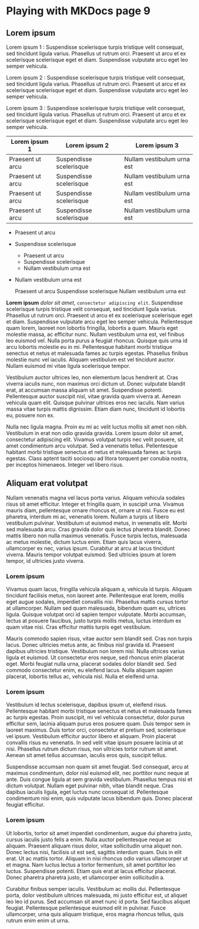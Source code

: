 # Playing with MKDocs page 9

## Lorem ipsum

Lorem ipsum 1
: Suspendisse scelerisque turpis tristique velit consequat, sed tincidunt ligula varius. Phasellus ut rutrum orci. Praesent ut arcu et ex scelerisque scelerisque eget et diam. Suspendisse vulputate arcu eget leo semper vehicula.

Lorem ipsum 2
: Suspendisse scelerisque turpis tristique velit consequat, sed tincidunt ligula varius. Phasellus ut rutrum orci. Praesent ut arcu et ex scelerisque scelerisque eget et diam. Suspendisse vulputate arcu eget leo semper vehicula.

Lorem ipsum 3
: Suspendisse scelerisque turpis tristique velit consequat, sed tincidunt ligula varius. Phasellus ut rutrum orci. Praesent ut arcu et ex scelerisque scelerisque eget et diam. Suspendisse vulputate arcu eget leo semper vehicula.


| Lorem ipsum 1    | Lorem ipsum 2           | Lorem ipsum 3              |
|------------------|-------------------------|----------------------------|
| Praesent ut arcu | Suspendisse scelerisque | Nullam vestibulum urna est |
| Praesent ut arcu | Suspendisse scelerisque | Nullam vestibulum urna est |
| Praesent ut arcu | Suspendisse scelerisque | Nullam vestibulum urna est |
| Praesent ut arcu | Suspendisse scelerisque | Nullam vestibulum urna est |

- Praesent ut arcu
- Suspendisse scelerisque
    - Praesent ut arcu
    - Suspendisse scelerisque
    - Nullam vestibulum urna est
- Nullam vestibulum urna est

    Praesent ut arcu
    Suspendisse scelerisque
    Nullam vestibulum urna est

**Lorem ipsum** *dolor sit amet*, `consectetur adipiscing elit`. Suspendisse scelerisque turpis tristique velit consequat, sed tincidunt ligula varius. Phasellus ut rutrum orci. Praesent ut arcu et ex scelerisque scelerisque eget et diam. Suspendisse vulputate arcu eget leo semper vehicula. Pellentesque quam lorem, laoreet non lobortis fringilla, lobortis a quam. Mauris eget molestie massa, ac efficitur nunc. Nullam vestibulum urna est, vel finibus leo euismod vel. Nulla porta purus a feugiat rhoncus. Quisque quis urna id arcu lobortis molestie eu in mi. Pellentesque habitant morbi tristique senectus et netus et malesuada fames ac turpis egestas. Phasellus finibus molestie nunc vel iaculis. Aliquam vestibulum est vel tincidunt auctor. Nullam euismod mi vitae ligula scelerisque tempor.

Vestibulum auctor ultrices leo, non elementum lacus hendrerit at. Cras viverra iaculis nunc, non maximus orci dictum ut. Donec vulputate blandit erat, at accumsan massa aliquam sit amet. Suspendisse potenti. Pellentesque auctor suscipit nisl, vitae gravida quam viverra at. Aenean vehicula quam elit. Quisque pulvinar ultrices eros nec iaculis. Nam varius massa vitae turpis mattis dignissim. Etiam diam nunc, tincidunt id lobortis eu, posuere non ex.

Nulla nec ligula magna. Proin eu mi ac velit luctus mollis sit amet non nibh. Vestibulum in erat non odio gravida gravida. Lorem ipsum dolor sit amet, consectetur adipiscing elit. Vivamus volutpat turpis nec velit posuere, sit amet condimentum arcu volutpat. Sed a venenatis tellus. Pellentesque habitant morbi tristique senectus et netus et malesuada fames ac turpis egestas. Class aptent taciti sociosqu ad litora torquent per conubia nostra, per inceptos himenaeos. Integer vel libero risus.

## Aliquam erat volutpat

Nullam venenatis magna vel lacus porta varius. Aliquam vehicula sodales risus sit amet efficitur. Integer et fringilla quam, in suscipit urna. Vivamus mauris diam, pellentesque ornare rhoncus et, ornare ut nisi. Fusce eu est pharetra, interdum mi ac, venenatis lorem. Nullam a turpis ut libero vestibulum pulvinar. Vestibulum ut euismod metus, in venenatis elit. Morbi sed malesuada arcu. Cras gravida dolor quis lectus pharetra blandit. Donec mattis libero non nulla maximus venenatis. Fusce turpis lectus, malesuada ac metus molestie, dictum luctus enim. Etiam quis lacus viverra, ullamcorper ex nec, varius ipsum. Curabitur at arcu at lacus tincidunt viverra. Mauris tempor volutpat euismod. Sed ultricies ipsum at lorem tempor, id ultricies justo viverra.

### Lorem ipsum

Vivamus quam lacus, fringilla vehicula aliquam a, vehicula id turpis. Aliquam tincidunt facilisis metus, non laoreet ante. Pellentesque erat lorem, mollis eget augue sodales, imperdiet convallis nisi. Phasellus mattis cursus tortor at ullamcorper. Nullam sed quam malesuada, bibendum quam eu, ultrices ligula. Quisque volutpat orci id sapien tempor vulputate. Morbi accumsan, lectus at posuere faucibus, justo turpis mollis metus, luctus interdum ex quam vitae nisi. Cras efficitur mattis turpis eget vestibulum.

Mauris commodo sapien risus, vitae auctor sem blandit sed. Cras non turpis lacus. Donec ultricies metus ante, ac finibus nisl gravida id. Praesent dapibus ultricies tristique. Vestibulum non lorem nisl. Nulla ultrices varius ligula et euismod. Ut consectetur eros neque, sed rhoncus enim placerat eget. Morbi feugiat nulla urna, placerat sodales dolor blandit sed. Sed commodo consectetur enim, eu eleifend lacus. Nulla aliquam sapien placerat, lobortis tellus ac, vehicula nisl. Nulla et eleifend urna.

### Lorem ipsum

Vestibulum id lectus scelerisque, dapibus ipsum ut, eleifend risus. Pellentesque habitant morbi tristique senectus et netus et malesuada fames ac turpis egestas. Proin suscipit, mi vel vehicula consectetur, dolor purus efficitur sem, lacinia aliquam purus eros posuere quam. Duis tempor sem in laoreet maximus. Duis tortor orci, consectetur et pretium sed, scelerisque vel ipsum. Vestibulum efficitur auctor libero et aliquam. Proin placerat convallis risus eu venenatis. In sed velit vitae ipsum posuere lacinia ut at nisi. Phasellus rutrum dictum risus, non ultricies tortor rutrum sit amet. Aenean sit amet tellus accumsan, iaculis eros quis, suscipit tellus.

Suspendisse accumsan non quam sit amet feugiat. Sed consequat, arcu at maximus condimentum, dolor nisl euismod elit, nec porttitor nunc neque at ante. Duis congue ligula at sem gravida vestibulum. Phasellus tempus nisi et dictum volutpat. Nullam eget pulvinar nibh, vitae blandit neque. Cras dapibus iaculis ligula, eget luctus nunc consequat id. Pellentesque condimentum nisi enim, quis vulputate lacus bibendum quis. Donec placerat feugiat efficitur.

### Lorem ipsum

Ut lobortis, tortor sit amet imperdiet condimentum, augue dui pharetra justo, cursus iaculis justo felis a enim. Nulla auctor pellentesque neque ac aliquam. Praesent aliquam risus dolor, vitae sollicitudin urna aliquet non. Donec lectus nisi, facilisis ut est sed, sagittis interdum quam. Duis in elit erat. Ut ac mattis tortor. Aliquam in nisi rhoncus odio varius ullamcorper ut et magna. Nam luctus lectus a tortor fermentum, sit amet porttitor leo luctus. Suspendisse potenti. Etiam quis erat at lacus efficitur placerat. Donec pharetra pharetra justo, et ullamcorper enim sollicitudin a.

Curabitur finibus semper iaculis. Vestibulum ac mollis dui. Pellentesque porta, dolor vestibulum ultrices malesuada, mi justo efficitur est, ut aliquet leo leo id purus. Sed accumsan sit amet nunc id porta. Sed faucibus aliquet feugiat. Pellentesque pellentesque euismod elit in pulvinar. Fusce ullamcorper, urna quis aliquam tristique, eros magna rhoncus tellus, quis rutrum enim enim ut urna. 